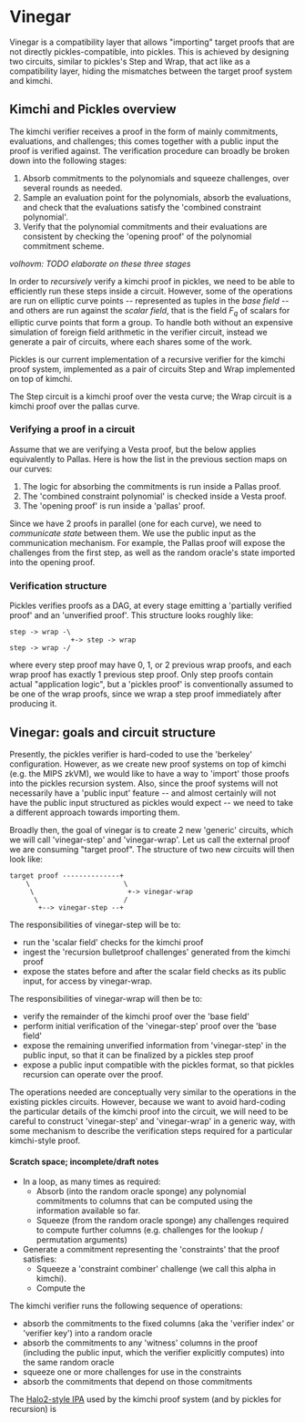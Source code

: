 # Vinegar

Vinegar is a compatibility layer that allows "importing" target proofs that are not directly pickles-compatible, into pickles. This is achieved by designing two circuits, similar to pickles's Step and Wrap, that act like as a compatibility layer, hiding the mismatches between the target proof system and kimchi.

## Kimchi and Pickles overview

The kimchi verifier receives a proof in the form of mainly commitments, evaluations, and challenges; this comes together with a public input the proof is verified against. The verification procedure can broadly be broken down into the following stages:
1. Absorb commitments to the polynomials and squeeze challenges, over several rounds as needed.
1. Sample an evaluation point for the polynomials, absorb the evaluations, and check that the evaluations satisfy the 'combined constraint polynomial'.
1. Verify that the polynomial commitments and their evaluations  are consistent by checking the 'opening proof' of the polynomial commitment scheme.

*volhovm: TODO elaborate on these three stages*

In order to *recursively* verify a kimchi proof in pickles, we need to be able to efficiently run these steps inside a circuit. However, some of the operations are run on elliptic curve points -- represented as tuples in the *base field* -- and others are run against the *scalar field*, that is the field $F_q$ of scalars for elliptic curve points that form a group. To handle both without an expensive simulation of foreign field arithmetic in the verifier circuit, instead we generate a pair of circuits, where each shares some of the work.

Pickles is our current implementation of a recursive verifier for the kimchi proof system, implemented as a pair of circuits Step and Wrap implemented on top of kimchi.

The Step circuit is a kimchi proof over the vesta curve; the Wrap circuit is a kimchi proof over the pallas curve.

### Verifying a proof in a circuit

Assume that we are verifying a Vesta proof, but the below applies equivalently to Pallas. Here is how the list in the previous section maps on our curves:

1. The logic for absorbing the commitments is run inside a Pallas proof.
1. The 'combined constraint polynomial' is checked inside a Vesta proof.
1. The 'opening proof' is run inside a 'pallas' proof.

Since we have 2 proofs in parallel (one for each curve), we need to *communicate state* between them. We use the public input as the communication mechanism. For example, the Pallas proof will expose the challenges from the first step, as well as the random oracle's state imported into the opening proof.

### Verification structure

Pickles verifies proofs as a DAG, at every stage emitting a 'partially verified proof' and an 'unverified proof'. This structure looks roughly like:
```
step -> wrap -\
               +-> step -> wrap
step -> wrap -/
```
where every step proof may have 0, 1, or 2 previous wrap proofs, and each wrap proof has exactly 1 previous step proof. Only step proofs contain actual "application logic", but a 'pickles proof' is conventionally assumed to be one of the wrap proofs, since we wrap a step proof immediately after producing it.

## Vinegar: goals and circuit structure

Presently, the pickles verifier is hard-coded to use the 'berkeley' configuration. However, as we create new proof systems on top of kimchi (e.g. the MIPS zkVM), we would like to have a way to 'import' those proofs into the pickles recursion system. Also, since the proof systems will not necessarily have a 'public input' feature -- and almost certainly will not have the public input structured as pickles would expect -- we need to take a different approach towards importing them.

Broadly then, the goal of vinegar is to create 2 new 'generic' circuits, which we will call 'vinegar-step' and 'vinegar-wrap'. Let us call the external proof we are consuming "target proof". The structure of two new circuits will then look like:
```
target proof --------------+
    \                       \
     \                       +-> vinegar-wrap
      \                     /
       +--> vinegar-step --+
```

The responsibilities of vinegar-step will be to:
* run the 'scalar field' checks for the kimchi proof
* ingest the 'recursion bulletproof challenges' generated from the kimchi proof
* expose the states before and after the scalar field checks as its public input, for access by vinegar-wrap.

The responsibilities of vinegar-wrap will then be to:
* verify the remainder of the kimchi proof over the 'base field'
* perform initial verification of the 'vinegar-step' proof over the 'base field'
* expose the remaining unverified information from 'vinegar-step' in the public input, so that it can be finalized by a pickles step proof
* expose a public input compatible with the pickles format, so that pickles recursion can operate over the proof.

The operations needed are conceptually very similar to the operations in the existing pickles circuits. However, because we want to avoid hard-coding the particular details of the kimchi proof into the circuit, we will need to be careful to construct 'vinegar-step' and 'vinegar-wrap' in a generic way, with some mechanism to describe the verification steps required for a particular kimchi-style proof.

#### Scratch space; incomplete/draft notes

* In a loop, as many times as required:
  - Absorb (into the random oracle sponge) any polynomial commitments to columns that can be computed using the information available so far.
  - Squeeze (from the random oracle sponge) any challenges required to compute further columns (e.g. challenges for the lookup / permutation arguments)
* Generate a commitment representing the 'constraints' that the proof satisfies:
  - Squeeze a 'constraint combiner' challenge (we call this alpha in kimchi).
  - Compute the

The kimchi verifier runs the following sequence of operations:
* absorb the commitments to the fixed columns (aka the 'verifier index' or 'verifier key') into a random oracle
* absorb the commitments to any 'witness' columns in the proof (including the public input, which the verifier explicitly computes) into the same random oracle
* squeeze one or more challenges for use in the constraints
* absorb the commitments that depend on those commitments

The [Halo2-style IPA](src/lib/crypto/proof-systems/poly-commitment/src/commitment.rs:667) used by the kimchi proof system (and by pickles for recursion) is
